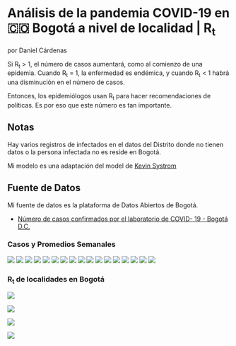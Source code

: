 <meta name="viewport" content="width=device-width, initial-scale=1.0">

# Análisis de la pandemia COVID-19 en 🇨🇴 Bogotá a nivel de localidad | R<sub>t</sub>

por Daniel Cárdenas

Si R<sub>t</sub> > 1, el número de casos aumentará, como al comienzo de una
epidemia. Cuando R<sub>t</sub> = 1, la enfermedad es endémica, y cuando
R<sub>t</sub> < 1 habrá una disminución en el número de casos.

Entonces, los epidemiólogos usan R<sub>t</sub> para hacer recomendaciones de
políticas. Es por eso que este número es tan importante.

## Notas

Hay varios registros de infectados en el datos del Distrito donde no tienen
datos o la persona infectada no es reside en Bogotá.

Mi modelo es una adaptación del model de
[Kevin Systrom](https://github.com/k-sys/covid-19)

## Fuente de Datos

Mi fuente de datos es la plataforma de Datos Abiertos de Bogotá.

- [Número de casos confirmados por el laboratorio de COVID- 19 - Bogotá D.C.](https://datosabiertos.bogota.gov.co/dataset/numero-de-casos-confirmados-por-el-laboratorio-de-covid-19-bogota-d-c)

### Casos y Promedios Semanales

![](gráficos/Suba.svg)
![](gráficos/Kennedy.svg)
![](gráficos/Engativá.svg)
![](gráficos/Ciudad%20Bolívar.svg)
![](gráficos/Bosa.svg)
![](gráficos/Usaquén.svg)
![](gráficos/Usme.svg)
![](gráficos/San%20Cristóbal.svg)
![](gráficos/Fontibón.svg)
![](gráficos/Rafael%20Uribe%20Uribe.svg)
![](gráficos/Puente%20Aranda.svg)
![](gráficos/Barrios%20Unidos.svg)
![](gráficos/Tunjuelito.svg)
![](gráficos/Chapinero.svg)
![](gráficos/Santa%20Fe.svg)
![](gráficos/Antonio%20Nariño.svg)
![](gráficos/Los%20Mártires.svg)

### R<sub>t</sub> de localidades en Bogotá

![](gráficos/bta_localidades_rt.svg)

![](gráficos/bogota_ml_rt.svg)

![](gráficos/bogota_rt_controlado.svg)

![](gráficos/bogota_rt_descontrolada.svg)
